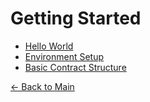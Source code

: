 # Getting Started

- [Hello World](01-hello-world.md)
- [Environment Setup](02-environment-setup.md)
- [Basic Contract Structure](03-basic-contract.md)

[← Back to Main](../../README.md) 